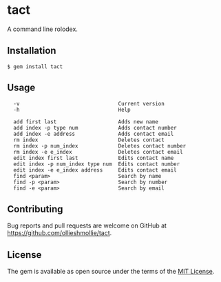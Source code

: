 # tact

A command line rolodex.

## Installation

  `$ gem install tact`

## Usage

```
  -v                                Current version
  -h                                Help

  add first last                    Adds new name
  add index -p type num             Adds contact number
  add index -e address              Adds contact email
  rm index                          Deletes contact
  rm index -p num_index             Deletes contact number
  rm index -e e_index               Deletes contact email
  edit index first last             Edits contact name
  edit index -p num_index type num  Edits contact number
  edit index -e e_index address     Edits contact email
  find <param>                      Search by name
  find -p <param>                   Search by number
  find -e <param>                   Search by email
```

## Contributing

Bug reports and pull requests are welcome on GitHub at https://github.com/ollieshmollie/tact.


## License

The gem is available as open source under the terms of the [MIT License](http://opensource.org/licenses/MIT).

